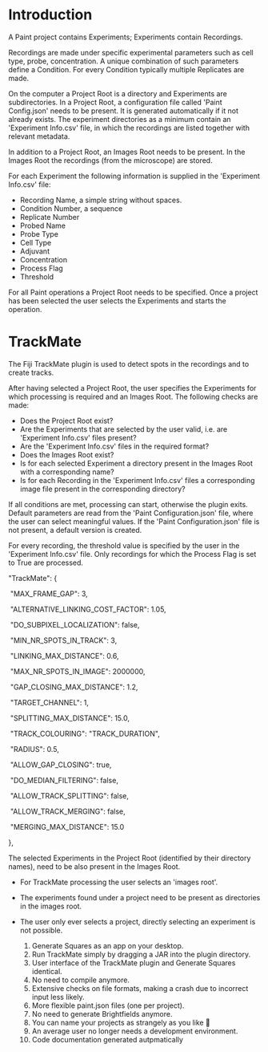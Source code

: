 

# Introduction

A Paint project contains Experiments; Experiments contain Recordings.

Recordings are made under specific experimental parameters such as cell type, probe, concentration. A unique combination of such parameters define a Condition. For every Condition typically multiple Replicates are made. 

On the computer a Project Root is a directory and Experiments are subdirectories.  In a Project Root, a configuration file called 'Paint Config.json' needs to be present. It is generated automatically if it not already exists. The experiment directories as a minimum contain an 'Experiment Info.csv' file, in which the recordings are listed together with relevant metadata.

In addition to a Project Root, an Images Root needs to be present. In the Images Root the recordings (from the microscope) are stored.

For each Experiment the following information is supplied in the 'Experiment Info.csv' file:

- Recording Name, a simple string without spaces.
- Condition Number, a sequence
- Replicate Number
- Probed Name
- Probe Type
- Cell Type
- Adjuvant
- Concentration
- Process Flag
- Threshold

  

For all Paint operations a Project Root needs to be specified. Once a project has been selected the user selects the Experiments and starts the operation.  



# TrackMate

The Fiji TrackMate plugin is used to detect spots in the recordings and to create tracks.

After having selected a Project Root, the user specifies the Experiments for which processing is required and an Images Root. The following checks are made:

- Does the Project Root exist?
- Are the Experiments that are selected by the user valid, i.e. are 'Experiment Info.csv' files present?
- Are the  'Experiment Info.csv' files in the required format?
- Does the Images Root exist?
- Is for each selected Experiment a directory present in the Images Root with a corresponding name?
- Is for each Recording in the 'Experiment Info.csv' files a corresponding image file present in the corresponding directory?

If all conditions are met, processing can start, otherwise the plugin exits. Default parameters are read from the 'Paint Configuration.json' file, where the user can select meaningful values. If the 'Paint Configuration.json' file is not present, a default version is created. 

For every recording, the threshold value is specified by the user in the 'Experiment Info.csv' file. Only recordings for which the Process Flag is set to True are processed. 



"TrackMate": {

​    "MAX_FRAME_GAP": 3,

​    "ALTERNATIVE_LINKING_COST_FACTOR": 1.05,

​    "DO_SUBPIXEL_LOCALIZATION": false,

​    "MIN_NR_SPOTS_IN_TRACK": 3,

​    "LINKING_MAX_DISTANCE": 0.6,

​    "MAX_NR_SPOTS_IN_IMAGE": 2000000,

​    "GAP_CLOSING_MAX_DISTANCE": 1.2,

​    "TARGET_CHANNEL": 1,

​    "SPLITTING_MAX_DISTANCE": 15.0,

​    "TRACK_COLOURING": "TRACK_DURATION",

​    "RADIUS": 0.5,

​    "ALLOW_GAP_CLOSING": true,

​    "DO_MEDIAN_FILTERING": false,

​    "ALLOW_TRACK_SPLITTING": false,

​    "ALLOW_TRACK_MERGING": false,

​    "MERGING_MAX_DISTANCE": 15.0

  },



The selected Experiments in the Project Root (identified by their directory names), need to be also present in the Images Root.

- For TrackMate processing the user selects an 'images root'.
- The experiments found under a project need to be present as directories in the images root. 
- The user only ever selects a project, directly selecting an experiment is not possible.


	1.	Generate Squares as an app on your desktop.
	2.	Run TrackMate simply by dragging a JAR into the plugin directory.
	3.	User interface of the TrackMate plugin and Generate Squares identical.
	4.	No need to compile anymore.
	5.	Extensive checks on file formats, making a crash due to incorrect input less likely.
	6.	More flexible paint.json files (one per project).
	7.	No need to generate Brightfields anymore.
	8.	You can name your projects as strangely as you like 🙂
	9.  An average user no longer needs a development environment.
	10. Code documentation generated autpmatically
